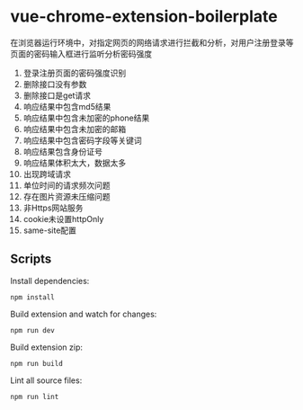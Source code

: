 # vue-chrome-extension-boilerplate

在浏览器运行环境中，对指定网页的网络请求进行拦截和分析，对用户注册登录等页面的密码输入框进行监听分析密码强度


1. 登录注册页面的密码强度识别
2. 删除接口没有参数
3. 删除接口是get请求
4. 响应结果中包含md5结果
5. 响应结果中包含未加密的phone结果
6. 响应结果中包含未加密的邮箱
7. 响应结果中包含密码字段等关键词
8. 响应结果包含身份证号
9. 响应结果体积太大，数据太多
10. 出现跨域请求
11. 单位时间的请求频次问题
12. 存在图片资源未压缩问题
13. 非Https网站服务
14. cookie未设置httpOnly
15. same-site配置

## Scripts

Install dependencies:

`npm install`

Build extension and watch for changes:

`npm run dev`

Build extension zip:

`npm run build`

Lint all source files:

`npm run lint`